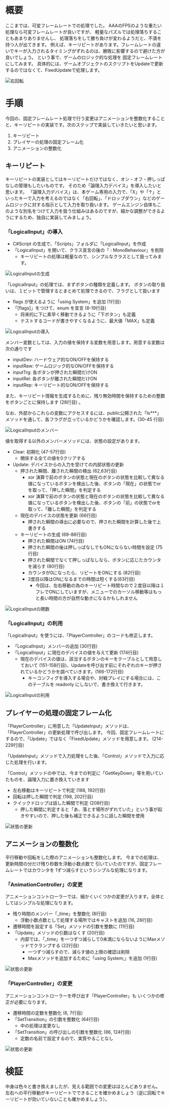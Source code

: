 # 概要
ここまでは、可変フレームレートでの処理でした。
AAAのFPSのような重たい処理なら可変フレームレートが良いですが、
軽量なパズルでは処理落ちすることもあまりありませんし、
処理落ちをして勝ち負けが変わるようだと、不満を持つ人が出てきます。
例えば、キーリピートがあります。フレームレートの違いでキーが入力されるタイミングがずれるのは、勝敗に影響するので避けた方が良いでしょう。
という事で、ゲームのロジック的な処理を
固定フレームレートにしてみます。
具体的には、ゲームオブジェクトのスクリプトをUpdateで更新するのではなくて、FixedUpdateで処理します。


![右回転](images/result.gif)

# 手順
今回の、固定フレームレート処理で行う変更はアニメーションを整数化することと、キーリピートの実装です。次のステップで実装していきたいと思います。
1. キーリピート
2. プレイヤーの処理の固定フレーム化
3. アニメーションの整数化

## キーリピート

キーリピートの実装としてはキーリピートだけではなく、オン・オフ・押しっぱなしの管理もしたいものです。
そのため「論理入力デバイス」を導入したいと思います。
「論理入力デバイス」は、本ゲーム専用の入力で、「X」や「↑」といったキーで入力を考えるのではなく「右回転」、「ドロップダウン」などのゲームロジックに対する指示として入力を取り扱います。
ゲームエンジン自体もこのような別名をつけて入力を扱う仕組みはあるのですが、細かな調整ができるようにするため、独自に実装してみましょう。

### 「LogicalInput」の導入
- C#Script の生成で、「Scripts」フォルダに「LogicalInput」を作成
- 「LogicalInput」を開いて、クラス宣言の後の「 : MonoBehaviour」を削除
  - キーリピートの処理は軽量なので、シンプルなクラスとして扱ってみます。

![LogicalInputの生成](images/EditorLogicalInput.png)

「LogicalInput」の処理では、まずボタンの種類を定義します。
ボタンの取り扱いは、１ビットで管理するとまとめて処理できるので、フラグとして扱います
- flags が使えるように「using System」を追加 (1行目)
- 「[flags]」をつけて、enum を宣言 (8-19行目)
  - 将来的に下に素早く移動できるように「下ボタン」も定義
  - テストするコードが書きやすくなるように、最大値「MAX」も定義

![LogicalInputの導入](images/CodeLogicalInputDecl.png)

メンバー変数としては、入力の値を保持する変数を用意します。用意する変数は次の通りです

- inputDev: ハードウェア的なON/OFFを保持する
- inputRaw: ゲームロジック的なON/OFFを保持する
- inputTrg: 各ボタンが押された瞬間だけON
- inputRel: 各ボタンが離された瞬間だけON
- inputRep: キーリピート的なON/OFFを保持する

また、キーリピート情報を生成するために、残り無効時間を保持するための整数をボタンごとに保持します (28行目) 。

なお、外部からこれらの変数にアクセスするには、public公開された「Is***」メソッドを通して、各フラグが立っているかどうかを確認します。(30-45 行目)

![LogicalInputのメンバー](images/CodeLogicalInputMembers.png)

値を取得する以外のメンバーメソッドには、状態の設定があります。
- Clear: 初期化 (47-57行目)
  - 関係する全ての値を0クリアする
- Update: デバイスからの入力を受けての内部状態の更新
  - 押された瞬間、離された瞬間の検出 (62,63行目)
    - xor 演算で前のボタンの状態と現在のボタンの状態を比較して異なる値になっているボタンを検出した後、ボタンの「現在」の状態でorを取って、「押した瞬間」を判定する
    - xor 演算で前のボタンの状態と現在のボタンの状態を比較して異なる値になっているボタンを検出した後、ボタンの「前」の状態でorを取って、「離した瞬間」を判定する
  - 現在のデバイスの状態を更新 (66行目)
    - 押された瞬間の導出に必要なので、押された瞬間を計算した後で上書きする
  - キーリピートの生成 (69-86行目)
    - 押された瞬間はON (74行目)
    - 押された瞬間の後は押しっぱなしでもONにならない時間を設定 (75行目)
    - 押された瞬間でなくて押しっぱなしなら、ボタンに応じたカウンタを減らす (80行目)
    - カウンタが0になったら、リピートをONにする (82行目)
    - 2度目以降はONになるまでの時間は短くする(83行目)
      - 今回は、左右移動の為のキーリピート時間なので２度目以降は１フレでONにしていますが、メニューでのカーソル移動等はもっと長い時間の方が自然な動きになるかもしれません

![LogicalInputの関数](images/CodeLogicalInputMethods.png)

### 「LogicalInput」の利用

「LogicalInput」を使うには、「PlayerController」のコードも修正します。
- 「LogicalInput」メンバーの追加 (30行目)
- 「LogicalInput」に現在のデバイスの値を与えて更新 (174行目)
  - 現在のデバイスの値は、該当するボタンのキーをテーブルとして用意しておいて (151-158行目)、Updateを呼び出す前にそれぞれのキーが押されているかどうかを調べていきます。(166-172行目)
    - キーコンフィグを導入する場合や、対戦プレイにする場合には、このテーブルを readonly にしないで、書き換えて行きます。

![LogicalInputの利用](images/CodePlayerControllerUpdate.png)

## プレイヤーの処理の固定フレーム化

「PlayerController」に用意した「UpdateInput」メソッドは、「PlayerController」の更新処理で呼び出します。
今回、固定フレームレートにするので、「Update」ではなく「FixedUpdate」メソッドを用意します。 (214-229行目)

「UpdateInput」メソッドで入力処理をした後、「Control」メソッドで入力に応じた処理を行います。

「Control」メソッドの中では、今までの判定に「GetKeyDown」等を用いていたものを、論理入力に置き換えていきます
- 左右移動はキーリピートで判定 (188, 192行目)
- 回転は押した瞬間で判定 (198, 202行目)
- クイックドロップは話した瞬間で判定 (208行目)
  - 押した瞬間に判定すると「あ、落とす場所がずれていた」という事が起きやすいので、押した後も補正できるように話した瞬間を使用

![状態の更新](images/CodePlayerControllerFixedUpdate.png)

## アニメーションの整数化

平行移動や回転をした際のアニメーションも整数化します。
今までの処理は、更新時間の分だけ残り秒数を浮動小数点数で
引いていたのですが、固定フレームレートではカウンタを
1ずつ減らすというシンプルな処理になります。

### 「AnimationController」の変更

アニメーションコントローラーでは、細かくいくつかの変更が入ります。全体としてはシンプルな処理になります。
- 残り時間のメンバー「_time」を整数化 (8行目)
  - 浮動小数点数として処理する場所ではキャストを追加 (16, 28行目)
- 遷移時間を設定する「Set」メソッドの引数を整数に (11行目)
- 「Update」メソッドの引数はなくす (20行目)
  - 内部では、「_time」を一つずつ減らして0未満にならないようにMaxメソッドでクランプする (22行目)
    - 一つずつ減らすので、減らす値の上限の確認は削除
    - Maxメソッドを追加するために「using System;」を追加 (1行目)

![状態の更新](images/CodeAnimationController.png)

### 「PlayerController」の変更

アニメーションコントローラーを呼び出す「PlayerController」も
いくつかの修正が必要になります。
- 遷移時間の定数を整数化 (6, 7行目)
- 「SetTransition」の引数を整数化 (64行目)
  - 中の処理は変更なし
- 「SetTransition」の呼び出しの引数を整数化 (86, 124行目)
  - 定数の名前で設定するので、実質やることなし

![状態の更新](images/CodePlayerControllerInt.png)

# 検証

中身は色々と書き換えましたが、見える範囲での変更はほとんどありません。
左右への平行移動がキーリピートでできることを確かめましょう（逆に回転でキーリピートが効いていないことも確かめましょう）。
